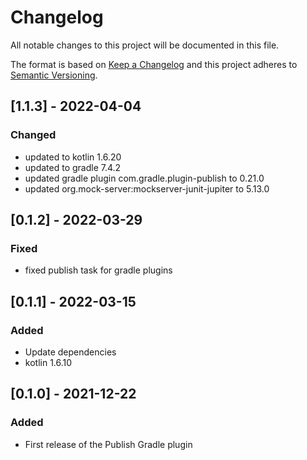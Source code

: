 # Changelog
All notable changes to this project will be documented in this file.

The format is based on [Keep a Changelog](http://keepachangelog.com/en/1.0.0/)
and this project adheres to [Semantic Versioning](http://semver.org/spec/v2.0.0.html).

## [1.1.3] - 2022-04-04
### Changed
- updated to kotlin 1.6.20
- updated to gradle 7.4.2
- updated gradle plugin com.gradle.plugin-publish to 0.21.0
- updated org.mock-server:mockserver-junit-jupiter to 5.13.0

## [0.1.2] - 2022-03-29
### Fixed
- fixed publish task for gradle plugins

## [0.1.1] - 2022-03-15
### Added
- Update dependencies
- kotlin 1.6.10

## [0.1.0] - 2021-12-22
### Added
- First release of the Publish Gradle plugin
